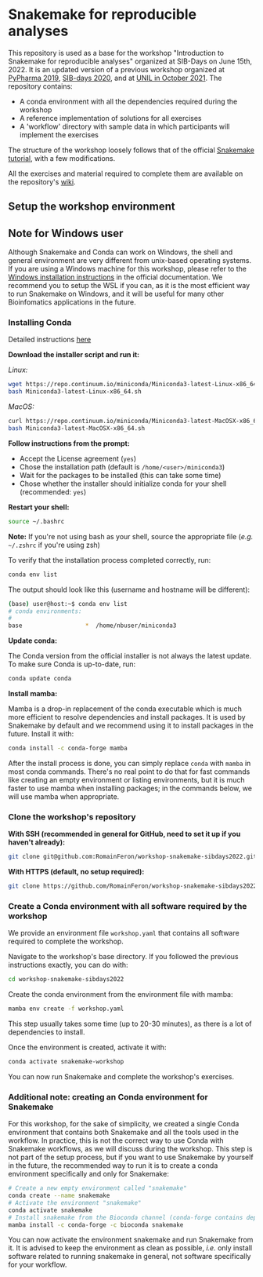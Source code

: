 # Snakemake for reproducible analyses

This repository is used as a base for the workshop "Introduction to Snakemake for reproducible analyses" organized at SIB-Days on June 15th, 2022. It is an updated version of a previous workshop organized at [PyPharma 2019](https://github.com/RomainFeron/workshop-snakemake-pypharma2019), [SIB-days 2020](https://github.com/RomainFeron/workshop-snakemake-sibdays2020), and at [UNIL in October 2021](https://github.com/RomainFeron/workshop-snakemake-unil2021). The repository contains:

- A conda environment with all the dependencies required during the workshop
- A reference implementation of solutions for all exercises
- A 'workflow' directory with sample data in which participants will implement the exercises

The structure of the workshop loosely follows that of the official [Snakemake tutorial](https://snakemake.readthedocs.io/en/v7.8.0/tutorial/tutorial.html), with a few modifications.

All the exercises and material required to complete them are available on the repository's [wiki](https://github.com/RomainFeron/workshop-snakemake-sibdays2022/wiki).

## Setup the workshop environment

## Note for Windows user

Although Snakemake and Conda can work on Windows, the shell and general environment are very different from unix-based operating systems. If you are using a Windows machine for this workshop, please refer to the [Windows installation instructions](https://snakemake.readthedocs.io/en/v6.9.1/tutorial/setup.html#setup-on-windows) in the official documentation. We recommend you to setup the WSL if you can, as it is the most efficient way to run Snakemake on Windows, and it will be useful for many other Bioinfomatics applications in the future.

### Installing Conda

Detailed instructions [here](https://conda.io/projects/conda/en/latest/user-guide/install/index.html)

**Download the installer script and run it:**

*Linux:*

```bash
wget https://repo.continuum.io/miniconda/Miniconda3-latest-Linux-x86_64.sh
bash Miniconda3-latest-Linux-x86_64.sh
```

*MacOS:*

```bash
curl https://repo.continuum.io/miniconda/Miniconda3-latest-MacOSX-x86_64.sh -o Miniconda3-latest-MacOSX-x86_64.sh
bash Miniconda3-latest-MacOSX-x86_64.sh
```

**Follow instructions from the prompt:**

- Accept the License agreement (`yes`)
- Chose the installation path (default is `/home/<user>/miniconda3`)
- Wait for the packages to be installed (this can take some time)
- Chose whether the installer should initialize conda for your shell (recommended: `yes`)

**Restart your shell:**

```bash
source ~/.bashrc
```

**Note:** If you're not using bash as your shell, source the appropriate file (*e.g.* `~/.zshrc` if you're using zsh)

To verify that the installation process completed correctly, run:

```bash
conda env list
```

The output should look like this (username and hostname will be different):

```bash
(base) user@host:~$ conda env list
# conda environments:
#
base                  *  /home/nbuser/miniconda3
```

**Update conda:**

The Conda version from the official installer is not always the latest update. To make sure Conda is up-to-date, run:

```bash
conda update conda
```

**Install mamba:**

Mamba is a drop-in replacement of the conda executable which is much more efficient to resolve dependencies and install packages. It is used by Snakemake by default and we recommend using it to install packages in the future. Install it with:

```bash
conda install -c conda-forge mamba
```

After the install process is done, you can simply replace `conda` with `mamba` in most conda commands. There's no real point to do that for fast commands like creating an empty environment or listing environments, but it is much faster to use mamba when installing packages; in the commands below, we will use mamba when appropriate.

### Clone the workshop's repository

**With SSH (recommended in general for GitHub, need to set it up if you haven't already):**

```bash
git clone git@github.com:RomainFeron/workshop-snakemake-sibdays2022.git
```

**With HTTPS (default, no setup required):**

```bash
git clone https://github.com/RomainFeron/workshop-snakemake-sibdays2022.git
```

### Create a Conda environment with all software required by the workshop

We provide an environment file `workshop.yaml` that contains all software required to complete the workshop.

Navigate to the workshop's base directory. If you followed the previous instructions exactly, you can do with:

```bash
cd workshop-snakemake-sibdays2022
```

Create the conda environment from the environment file with mamba:

```bash
mamba env create -f workshop.yaml
```

This step usually takes some time (up to 20-30 minutes), as there is a lot of dependencies to install.

Once the environment is created, activate it with:

```bash
conda activate snakemake-workshop
```

You can now run Snakemake and complete the workshop's exercises.

### Additional note: creating an Conda environment for Snakemake

For this workshop, for the sake of simplicity, we created a single Conda environment that contains both Snakemake and all the tools used in the workflow. In practice, this is not the correct way to use Conda with Snakemake workflows, as we will discuss during the workshop. This step is not part of the setup process, but if you want to use Snakemake by yourself in the future, the recommended way to run it is to create a conda environment specifically and only for Snakemake:

```bash
# Create a new empty environment called "snakemake"
conda create --name snakemake
# Activate the environment "snakemake"
conda activate snakemake
# Install snakemake from the Bioconda channel (conda-forge contains dependencies)
mamba install -c conda-forge -c bioconda snakemake
```

You can now activate the environment snakemake and run Snakemake from it. It is advised to keep the environment as clean as possible, *i.e.* only install software related to running snakemake in general, not software specifically for your workflow.
